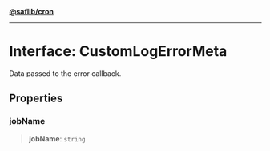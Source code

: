 [**@saflib/cron**](../index.md)

---

# Interface: CustomLogErrorMeta

Data passed to the error callback.

## Properties

### jobName

> **jobName**: `string`
